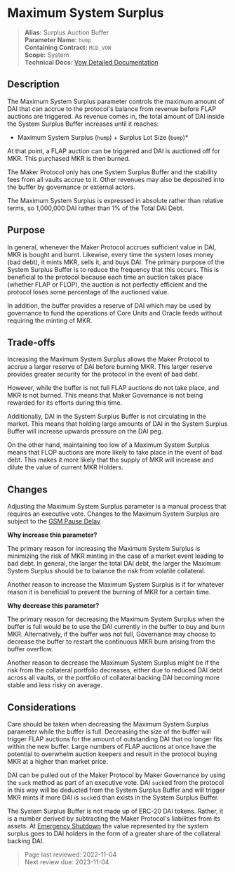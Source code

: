 # Maximum System Surplus

>**Alias:** Surplus Auction Buffer  
>**Parameter Name:** `hump`  
>**Containing Contract:** `MCD_VOW`  
>**Scope:** System  
>**Technical Docs:** [Vow Detailed Documentation](https://docs.makerdao.com/smart-contract-modules/system-stabilizer-module/vow-detailed-documentation)  

## Description

The  Maximum System Surplus parameter controls the maximum amount of DAI that can accrue to the protocol's balance from revenue before FLAP auctions are triggered. As revenue comes in, the total amount of DAI inside the System Surplus Buffer increases until it reaches:

 * Maximum System Surplus (`hump`) + Surplus Lot Size (`bump`)*  

At that point, a FLAP auction can be triggered and DAI is auctioned off for MKR. This purchased MKR is then burned.

The Maker Protocol only has one System Surplus Buffer and the stability fees from all vaults accrue to it. Other revenues may also be deposited into the buffer by governance or external actors.

The  Maximum System Surplus is expressed in absolute rather than relative terms, so 1,000,000 DAI rather than 1% of the Total DAI Debt.

## Purpose

In general, whenever the Maker Protocol accrues sufficient value in DAI, MKR is bought and burnt. Likewise, every time the system loses money (bad debt), it mints MKR, sells it, and buys DAI. The primary purpose of the System Surplus Buffer is to reduce the frequency that this occurs. This is beneficial to the protocol because each time an auction takes place (whether FLAP or FLOP), the auction is not perfectly efficient and the protocol loses some percentage of the auctioned value.

In addition, the buffer provides a reserve of DAI which may be used by governance to fund the operations of Core Units and Oracle feeds without requiring the minting of MKR.

## Trade-offs

Increasing the  Maximum System Surplus allows the Maker Protocol to accrue a larger reserve of DAI before burning MKR. This larger reserve provides greater security for the protocol in the event of bad debt.

However, while the buffer is not full FLAP auctions do not take place, and MKR is not burned. This means that Maker Governance is not being rewarded for its efforts during this time.

Additionally, DAI in the System Surplus Buffer is not circulating in the market. This means that holding large amounts of DAI in the System Surplus Buffer will increase upwards pressure on the DAI peg.

On the other hand, maintaining too low of a Maximum System Surplus means that FLOP auctions are more likely to take place in the event of bad debt. This makes it more likely that the supply of MKR will increase and dilute the value of current MKR Holders.

## Changes

Adjusting the Maximum System Surplus parameter is a manual process that requires an executive vote. Changes to the Maximum System Surplus are subject to the [GSM Pause Delay](param-gsm-pause-delay.md).

**Why increase this parameter?**

The primary reason for increasing the Maximum System Surplus is minimizing the risk of MKR minting in the case of a market event leading to bad debt. In general, the larger the total DAI debt, the larger the Maximum System Surplus should be to balance the risk from volatile collateral.

Another reason to increase the Maximum System Surplus is if for whatever reason it is beneficial to prevent the burning of MKR for a certain time.

**Why decrease this parameter?**

The primary reason for decreasing the Maximum System Surplus when the buffer is full would be to use the DAI currently in the buffer to buy and burn MKR. Alternatively, if the buffer was not full, Governance may choose to decrease the buffer to restart the continuous MKR burn arising from the buffer overflow.

Another reason to decrease the Maximum System Surplus might be if the risk from the collateral portfolio decreases, either due to reduced DAI debt across all vaults, or the portfolio of collateral backing DAI becoming more stable and less risky on average.

## Considerations

Care should be taken when decreasing the Maximum System Surplus parameter while the buffer is full. Decreasing the size of the buffer will trigger FLAP auctions for the amount of outstanding DAI that no longer fits within the new buffer. Large numbers of FLAP auctions at once have the potential to overwhelm auction keepers and result in the protocol buying MKR at a higher than market price.

DAI can be pulled out of the Maker Protocol by Maker Governance by using the `suck` method as part of an executive vote. DAI `suck`ed from the protocol in this way will be deducted from the System Surplus Buffer and will trigger MKR mints if more DAI is `suck`ed than exists in the System Surplus Buffer.

The System Surplus Buffer is not made up of ERC-20 DAI tokens. Rather, it is a number derived by subtracting the Maker Protocol's liabilities from its assets. At [Emergency Shutdown](https://docs.makerdao.com/smart-contract-modules/shutdown) the value represented by the system surplus goes to DAI holders in the form of a greater share of the collateral backing DAI.

>Page last reviewed: 2022-11-04  
>Next review due: 2023-11-04  

